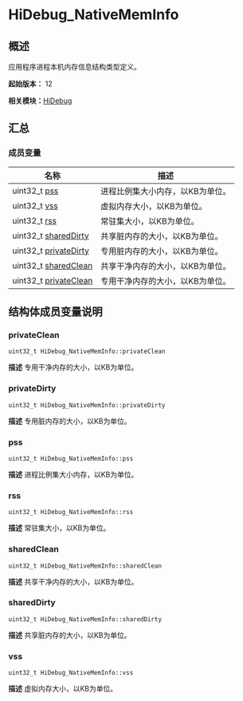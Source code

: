 # HiDebug_NativeMemInfo


## 概述

应用程序进程本机内存信息结构类型定义。

**起始版本：** 12

**相关模块：**[HiDebug](_hi_debug.md)


## 汇总


### 成员变量

| 名称 | 描述 | 
| -------- | -------- |
| uint32_t [pss](#pss) | 进程比例集大小内存，以KB为单位。  | 
| uint32_t [vss](#vss) | 虚拟内存大小，以KB为单位。  | 
| uint32_t [rss](#rss) | 常驻集大小，以KB为单位。  | 
| uint32_t [sharedDirty](#shareddirty) | 共享脏内存的大小，以KB为单位。  | 
| uint32_t [privateDirty](#privatedirty) | 专用脏内存的大小，以KB为单位。  | 
| uint32_t [sharedClean](#sharedclean) | 共享干净内存的大小，以KB为单位。  | 
| uint32_t [privateClean](#privateclean) | 专用干净内存的大小，以KB为单位。  | 


## 结构体成员变量说明


### privateClean

```
uint32_t HiDebug_NativeMemInfo::privateClean
```
**描述**
专用干净内存的大小，以KB为单位。


### privateDirty

```
uint32_t HiDebug_NativeMemInfo::privateDirty
```
**描述**
专用脏内存的大小，以KB为单位。


### pss

```
uint32_t HiDebug_NativeMemInfo::pss
```
**描述**
进程比例集大小内存，以KB为单位。


### rss

```
uint32_t HiDebug_NativeMemInfo::rss
```
**描述**
常驻集大小，以KB为单位。


### sharedClean

```
uint32_t HiDebug_NativeMemInfo::sharedClean
```
**描述**
共享干净内存的大小，以KB为单位。


### sharedDirty

```
uint32_t HiDebug_NativeMemInfo::sharedDirty
```
**描述**
共享脏内存的大小，以KB为单位。


### vss

```
uint32_t HiDebug_NativeMemInfo::vss
```
**描述**
虚拟内存大小，以KB为单位。
